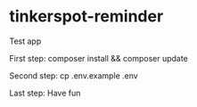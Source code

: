 # tinkerspot-reminder
Test app

First step:
composer install && composer update

Second step:
cp .env.example .env

Last step:
Have fun
